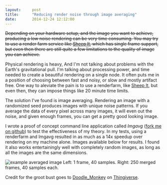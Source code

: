 ```yaml
---
layout:     post
title:      "Reducing render noise through image averaging"
date:       2014-12-24 12:12:00
---
```


<strike><p>Depending on your hardware setup, and the image you want to achieve,
producing a low noise rendering can be very time consuming. You may try to
use a render farm service like <a href="https://www.sheepit-renderfarm.com/">Sheep It</a>,
which has single frame support, but even then there are still quite a few limitations to
the quality of image you can achieve.</p></strike>

<p>Physical rendering is heavy, And I'm not talking about problems with the
Earth's gravitational pull. I'm talking about processing power, and time needed
to create a beautiful rendering on a single node. It often puts me in a
position of choosing between fast and noisy, or slow and mostly artifact free.
One way to aleviate the pain is to use a renderfarm, like <a
href="https://www.sheepit-renderfarm.com/" target="_blank">Sheep It</a>, but
even then, they can impose things like 20 minute time limits.

<p>The solution I've found is image averaging. Rendering an image with a
randomized seed produces images with unique noise patterns. If you average the
data of every pixel across many images, it will even out the noise, and given enough frames, you
can get a pretty good looking image.</p>

<p>I wrote a proof of concept command line application called <i>Imgavg</i> (<a
href="https://github.com/DoWhileGeek/imgavg/" target="_blank">fork me on
github</a>) to test the effectiveness of my theory. In my tests, using a renderfarm and Imgavg
resulted in as much as a 14x speedup over rendering on my machine alone. Images available below for results.
I found it also works entertainingly well with completely random images,
as long as all the images are the same dimensions.

<p>
<img src="{{ site.baseurl }}/img/image_average.png" alt="example averaged image" class="img-responsive">
<span class="caption muted-text">Left: 1 frame, 40 samples. Right: 250 merged frames, 40 samples each.</span>
</p>

<p>Credit for the groot bust goes to <a href="http://www.thingiverse.com/Doodle_Monkey" target="_blank">Doodle_Monkey</a> on <a href="http://www.thingiverse.com/thing:478806/" target="_blank">Thingiverse</a>.
